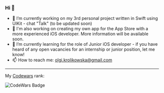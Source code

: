 ### Hi 👋
- 🔭 I’m currently working on my 3rd personal project written in Swift using UIKit - chat "Talk" (to be updated soon)
- 🔭 I'm also working on creating my own app for the App Store with a more experienced iOS developer. More information will be available soon.
- 🌱 I’m currently learning for the role of Junior iOS developer - if you have heard of any open vacancies for an internship or junior position, let me know!
- 📫 How to reach me: olgi.krolikowska@gmail.com
_________________________________________________________________________________
My [Codewars](https://www.codewars.com/users/olgikrolik) rank:

![CodeWars Badge](https://www.codewars.com/users/olgikrolik/badges/large)

 
<!--
**olgikrolik/olgikrolik** is a ✨ _special_ ✨ repository because its `README.md` (this file) appears on your GitHub profile.

Here are some ideas to get you started:

- 🔭 I’m currently working on ...
- 🌱 I’m currently learning ...
- 👯 I’m looking to collaborate on ...
- 🤔 I’m looking for help with ...
- 💬 Ask me about ...
- 📫 How to reach me: ...
- 😄 Pronouns: ...
- ⚡ Fun fact: ...
-->
